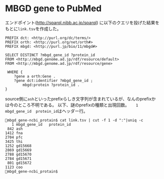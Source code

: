 # MBGD gene to PubMed

エンドポイント(http://sparql.nibb.ac.jp/sparql) に以下のクエリを投げた結果をもとに`link.tsv`を作成した。
```
PREFIX dct: <http://purl.org/dc/terms/>
PREFIX orth: <http://purl.org/net/orth#>
PREFIX mbgd: <http://purl.jp/bio/11/mbgd#>

SELECT DISTINCT ?mbgd_gene_id ?protein_id
FROM <http://mbgd.genome.ad.jp/rdf/resource/default>
FROM <http://mbgd.genome.ad.jp/rdf/resource/gene>

 WHERE {
    ?gene a orth:Gene .
    ?gene dct:identifier ?mbgd_gene_id ;
        mbgd:protein ?protein_id .
}
```
source側に`ash`といったprefixらしき文字列が含まれているが、なんのprefixかは今のところ不明である。
以下、謎のprefixの種類と出現回数。`   1 mbgd_gene_id	protein_id`はヘッダー行。

```
🍵mbgd_gene-ncbi_protain$ cat link.tsv | cut -f 1 -d ":"|uniq -c
   1 mbgd_gene_id	protein_id
 842 ash
1412 fna
2704 pfc
3425 thi
1252 gd15668
2869 gd15669
2788 gd15670
2784 gd15671
 801 gd15672
1123 coo
🍵mbgd_gene-ncbi_protain$ 
```